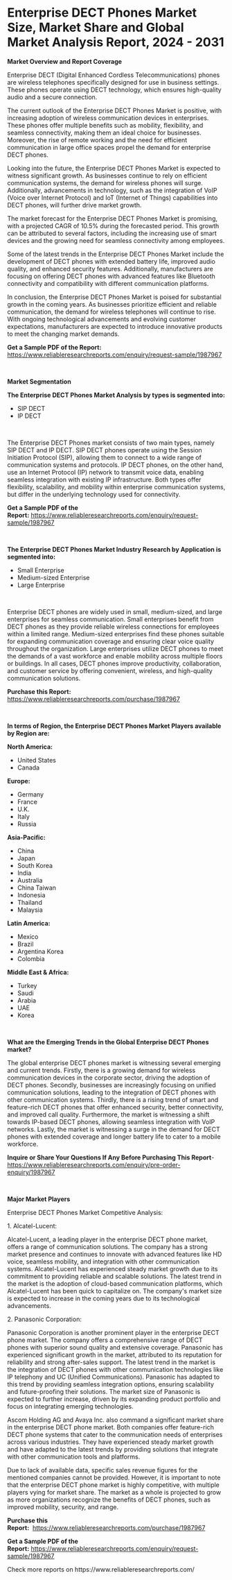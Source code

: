 <p><h1>Enterprise DECT Phones Market Size, Market Share and Global Market Analysis Report, 2024 - 2031</h1></p><p><strong>Market Overview and Report Coverage</strong></p>
<p><p>Enterprise DECT (Digital Enhanced Cordless Telecommunications) phones are wireless telephones specifically designed for use in business settings. These phones operate using DECT technology, which ensures high-quality audio and a secure connection.</p><p>The current outlook of the Enterprise DECT Phones Market is positive, with increasing adoption of wireless communication devices in enterprises. These phones offer multiple benefits such as mobility, flexibility, and seamless connectivity, making them an ideal choice for businesses. Moreover, the rise of remote working and the need for efficient communication in large office spaces propel the demand for enterprise DECT phones.</p><p>Looking into the future, the Enterprise DECT Phones Market is expected to witness significant growth. As businesses continue to rely on efficient communication systems, the demand for wireless phones will surge. Additionally, advancements in technology, such as the integration of VoIP (Voice over Internet Protocol) and IoT (Internet of Things) capabilities into DECT phones, will further drive market growth.</p><p>The market forecast for the Enterprise DECT Phones Market is promising, with a projected CAGR of 10.5% during the forecasted period. This growth can be attributed to several factors, including the increasing use of smart devices and the growing need for seamless connectivity among employees.</p><p>Some of the latest trends in the Enterprise DECT Phones Market include the development of DECT phones with extended battery life, improved audio quality, and enhanced security features. Additionally, manufacturers are focusing on offering DECT phones with advanced features like Bluetooth connectivity and compatibility with different communication platforms.</p><p>In conclusion, the Enterprise DECT Phones Market is poised for substantial growth in the coming years. As businesses prioritize efficient and reliable communication, the demand for wireless telephones will continue to rise. With ongoing technological advancements and evolving customer expectations, manufacturers are expected to introduce innovative products to meet the changing market demands.</p></p>
<p><strong>Get a Sample PDF of the Report:</strong> <a href="https://www.reliableresearchreports.com/enquiry/request-sample/1987967">https://www.reliableresearchreports.com/enquiry/request-sample/1987967</a></p>
<p>&nbsp;</p>
<p><strong>Market Segmentation</strong></p>
<p><strong>The Enterprise DECT Phones Market Analysis by types is segmented into:</strong></p>
<p><ul><li>SIP DECT</li><li>IP DECT</li></ul></p>
<p>&nbsp;</p>
<p><p>The Enterprise DECT Phones market consists of two main types, namely SIP DECT and IP DECT. SIP DECT phones operate using the Session Initiation Protocol (SIP), allowing them to connect to a wide range of communication systems and protocols. IP DECT phones, on the other hand, use an Internet Protocol (IP) network to transmit voice data, enabling seamless integration with existing IP infrastructure. Both types offer flexibility, scalability, and mobility within enterprise communication systems, but differ in the underlying technology used for connectivity.</p></p>
<p><strong>Get a Sample PDF of the Report:</strong>&nbsp;<a href="https://www.reliableresearchreports.com/enquiry/request-sample/1987967">https://www.reliableresearchreports.com/enquiry/request-sample/1987967</a></p>
<p>&nbsp;</p>
<p><strong>The Enterprise DECT Phones Market Industry Research by Application is segmented into:</strong></p>
<p><ul><li>Small Enterprise</li><li>Medium-sized Enterprise</li><li>Large Enterprise</li></ul></p>
<p>&nbsp;</p>
<p><p>Enterprise DECT phones are widely used in small, medium-sized, and large enterprises for seamless communication. Small enterprises benefit from DECT phones as they provide reliable wireless connections for employees within a limited range. Medium-sized enterprises find these phones suitable for expanding communication coverage and ensuring clear voice quality throughout the organization. Large enterprises utilize DECT phones to meet the demands of a vast workforce and enable mobility across multiple floors or buildings. In all cases, DECT phones improve productivity, collaboration, and customer service by offering convenient, wireless, and high-quality communication solutions.</p></p>
<p><strong>Purchase this Report:</strong>&nbsp; <a href="https://www.reliableresearchreports.com/purchase/1987967">https://www.reliableresearchreports.com/purchase/1987967</a></p>
<p>&nbsp;</p>
<p><strong>In terms of Region, the Enterprise DECT Phones Market Players available by Region are:</strong></p>
<p>
    <p> <strong> North America: </strong>
        <ul>
            <li>United States</li>
            <li>Canada</li>
        </ul>
        </p> 
    <p> <strong> Europe: </strong>
        <ul>
            <li>Germany</li>
            <li>France</li>
            <li>U.K.</li>
            <li>Italy</li>
            <li>Russia</li>
        </ul>
        </p> 
    <p> <strong> Asia-Pacific: </strong>
        <ul>
            <li>China</li>
            <li>Japan</li>
            <li>South Korea</li>
            <li>India</li>
            <li>Australia</li>
            <li>China Taiwan</li>
            <li>Indonesia</li>
            <li>Thailand</li>
            <li>Malaysia</li>
        </ul>
        </p> 
    <p> <strong> Latin America: </strong>
        <ul>
            <li>Mexico</li>
            <li>Brazil</li>
            <li>Argentina Korea</li>
            <li>Colombia</li>
        </ul>
        </p> 
    <p> <strong> Middle East & Africa: </strong>
        <ul>
            <li>Turkey</li>
            <li>Saudi</li>
            <li>Arabia</li>
            <li>UAE</li>
            <li>Korea</li>
        </ul>
    </p>
    </p>
<p>&nbsp;</p>
<p><strong>What are the Emerging Trends in the Global Enterprise DECT Phones market?</strong></p>
<p><p>The global enterprise DECT phones market is witnessing several emerging and current trends. Firstly, there is a growing demand for wireless communication devices in the corporate sector, driving the adoption of DECT phones. Secondly, businesses are increasingly focusing on unified communication solutions, leading to the integration of DECT phones with other communication systems. Thirdly, there is a rising trend of smart and feature-rich DECT phones that offer enhanced security, better connectivity, and improved call quality. Furthermore, the market is witnessing a shift towards IP-based DECT phones, allowing seamless integration with VoIP networks. Lastly, the market is witnessing a surge in the demand for DECT phones with extended coverage and longer battery life to cater to a mobile workforce.</p></p>
<p><strong>Inquire or Share Your Questions If Any Before Purchasing This Report</strong>- <a href="https://www.reliableresearchreports.com/enquiry/pre-order-enquiry/1987967">https://www.reliableresearchreports.com/enquiry/pre-order-enquiry/1987967</a></p>
<p>&nbsp;</p>
<p><strong>Major Market Players</strong></p>
<p><p>Enterprise DECT Phones Market Competitive Analysis:</p><p>1. Alcatel-Lucent:</p><p>Alcatel-Lucent, a leading player in the enterprise DECT phone market, offers a range of communication solutions. The company has a strong market presence and continues to innovate with advanced features like HD voice, seamless mobility, and integration with other communication systems. Alcatel-Lucent has experienced steady market growth due to its commitment to providing reliable and scalable solutions. The latest trend in the market is the adoption of cloud-based communication platforms, which Alcatel-Lucent has been quick to capitalize on. The company's market size is expected to increase in the coming years due to its technological advancements.</p><p>2. Panasonic Corporation:</p><p>Panasonic Corporation is another prominent player in the enterprise DECT phone market. The company offers a comprehensive range of DECT phones with superior sound quality and extensive coverage. Panasonic has experienced significant growth in the market, attributed to its reputation for reliability and strong after-sales support. The latest trend in the market is the integration of DECT phones with other communication technologies like IP telephony and UC (Unified Communications). Panasonic has adapted to this trend by providing seamless integration options, ensuring scalability and future-proofing their solutions. The market size of Panasonic is expected to further increase, driven by its expanding product portfolio and focus on integrating emerging technologies.</p><p>Ascom Holding AG and Avaya Inc. also command a significant market share in the enterprise DECT phone market. Both companies offer feature-rich DECT phone systems that cater to the communication needs of enterprises across various industries. They have experienced steady market growth and have adapted to the latest trends by providing solutions that integrate with other communication tools and platforms.</p><p>Due to lack of available data, specific sales revenue figures for the mentioned companies cannot be provided. However, it is important to note that the enterprise DECT phone market is highly competitive, with multiple players vying for market share. The market as a whole is projected to grow as more organizations recognize the benefits of DECT phones, such as improved mobility, security, and range.</p></p>
<p><strong>Purchase this Report:</strong>&nbsp;&nbsp;<a href="https://www.reliableresearchreports.com/purchase/1987967">https://www.reliableresearchreports.com/purchase/1987967</a></p>
<p></p>
<p><strong>Get a Sample PDF of the Report:</strong>&nbsp;<a href="https://www.reliableresearchreports.com/enquiry/request-sample/1987967">https://www.reliableresearchreports.com/enquiry/request-sample/1987967</a></p>
<p>Check more reports on https://www.reliableresearchreports.com/</p>